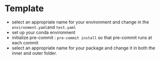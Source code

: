 # Template

- select an appropriate name for your environment and change in the `environment.yaml`and `test.yaml`
- set up your conda environment
- initialize pre-commit : `pre-commit install` so that pre-commit runs at each commit
- select an appropriate name for your package and change it in both the inner and outer folder.

